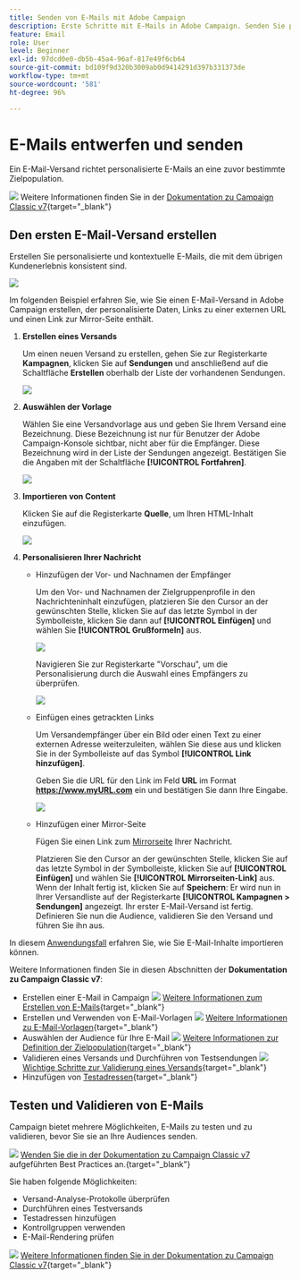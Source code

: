 ```yaml
---
title: Senden von E-Mails mit Adobe Campaign
description: Erste Schritte mit E-Mails in Adobe Campaign. Senden Sie personalisierte E-Mails an eine Zielpopulation.
feature: Email
role: User
level: Beginner
exl-id: 97dcd0e0-db5b-45a4-96af-817e49f6cb64
source-git-commit: bd109f9d320b3009ab0d9414291d397b331373de
workflow-type: tm+mt
source-wordcount: '581'
ht-degree: 96%

---
```


# E-Mails entwerfen und senden

Ein E-Mail-Versand richtet personalisierte E-Mails an eine zuvor bestimmte Zielpopulation.

![](../assets/do-not-localize/book.png) Weitere Informationen finden Sie in der [Dokumentation zu Campaign Classic v7](https://experienceleague.adobe.com/docs/campaign-classic/using/sending-messages/sending-emails/about-email-channel.html?lang=de){target="_blank"}

## Den ersten E-Mail-Versand erstellen

Erstellen Sie personalisierte und kontextuelle E-Mails, die mit dem übrigen Kundenerlebnis konsistent sind.

![](assets/new-email-content.png)


Im folgenden Beispiel erfahren Sie, wie Sie einen E-Mail-Versand in Adobe Campaign erstellen, der personalisierte Daten, Links zu einer externen URL und einen Link zur Mirror-Seite enthält.

1. **Erstellen eines Versands**

   Um einen neuen Versand zu erstellen, gehen Sie zur Registerkarte **Kampagnen**, klicken Sie auf **Sendungen** und anschließend auf die Schaltfläche **Erstellen** oberhalb der Liste der vorhandenen Sendungen.

   ![](assets/delivery_step_1.png)

1. **Auswählen der Vorlage**

   Wählen Sie eine Versandvorlage aus und geben Sie Ihrem Versand eine Bezeichnung. Diese Bezeichnung ist nur für Benutzer der Adobe Campaign-Konsole sichtbar, nicht aber für die Empfänger. Diese Bezeichnung wird in der Liste der Sendungen angezeigt. Bestätigen Sie die Angaben mit der Schaltfläche **[!UICONTROL Fortfahren]**.

   ![](assets/dce_delivery_model.png)

1. **Importieren von Content**

   Klicken Sie auf die Registerkarte **Quelle**, um Ihren HTML-Inhalt einzufügen.

   ![](assets/paste-content.png)


1. **Personalisieren Ihrer Nachricht**


   * Hinzufügen der Vor- und Nachnamen der Empfänger

      Um den Vor- und Nachnamen der Zielgruppenprofile in den Nachrichteninhalt einzufügen, platzieren Sie den Cursor an der gewünschten Stelle, klicken Sie auf das letzte Symbol in der Symbolleiste, klicken Sie dann auf **[!UICONTROL Einfügen]** und wählen Sie **[!UICONTROL Grußformeln]** aus.

      ![](assets/include-greetings.png)

      Navigieren Sie zur Registerkarte &quot;Vorschau&quot;, um die Personalisierung durch die Auswahl eines Empfängers zu überprüfen.

      ![](assets/perso-check.png)

   * Einfügen eines getrackten Links

      Um Versandempfänger über ein Bild oder einen Text zu einer externen Adresse weiterzuleiten, wählen Sie diese aus und klicken Sie in der Symbolleiste auf das Symbol **[!UICONTROL Link hinzufügen]**.

      Geben Sie die URL für den Link im Feld **URL** im Format **https://www.myURL.com** ein und bestätigen Sie dann Ihre Eingabe.

      ![](assets/add-a-link.png)

   * Hinzufügen einer Mirror-Seite

      Fügen Sie einen Link zum [Mirrorseite](../send/mirror-page.md) Ihrer Nachricht.

      Platzieren Sie den Cursor an der gewünschten Stelle, klicken Sie auf das letzte Symbol in der Symbolleiste, klicken Sie auf **[!UICONTROL Einfügen]** und wählen Sie **[!UICONTROL Mirrorseiten-Link]** aus.
   Wenn der Inhalt fertig ist, klicken Sie auf **Speichern**: Er wird nun in Ihrer Versandliste auf der Registerkarte **[!UICONTROL Kampagnen > Sendungen]** angezeigt. Ihr erster E-Mail-Versand ist fertig. Definieren Sie nun die Audience, validieren Sie den Versand und führen Sie ihn aus.


In diesem [Anwendungsfall](https://experienceleague.adobe.com/docs/campaign/automation/workflows/use-cases/deliveries/load-delivery-content.html?lang=de) erfahren Sie, wie Sie E-Mail-Inhalte importieren können.

Weitere Informationen finden Sie in diesen Abschnitten der **Dokumentation zu Campaign Classic v7**:

* Erstellen einer E-Mail in Campaign
   ![](../assets/do-not-localize/book.png) [Weitere Informationen zum Erstellen von E-Mails](https://experienceleague.adobe.com/docs/campaign-classic/using/sending-messages/sending-emails/defining-the-email-content.html?lang=de){target="_blank"}
* Erstellen und Verwenden von E-Mail-Vorlagen
   ![](../assets/do-not-localize/book.png) [Weitere Informationen zu E-Mail-Vorlagen](https://experienceleague.adobe.com/docs/campaign-classic/using/sending-messages/using-delivery-templates/about-templates.html?lang=de){target="_blank"}
* Auswählen der Audience für Ihre E-Mail
   ![](../assets/do-not-localize/book.png) [Weitere Informationen zur Definition der Zielpopulation](https://experienceleague.adobe.com/docs/campaign-classic/using/sending-messages/key-steps-when-creating-a-delivery/steps-defining-the-target-population.html?lang=de){target="_blank"}
* Validieren eines Versands und Durchführen von Testsendungen
   ![](../assets/do-not-localize/book.png) [Wichtige Schritte zur Validierung eines Versands](https://experienceleague.adobe.com/docs/campaign-classic/using/sending-messages/key-steps-when-creating-a-delivery/steps-validating-the-delivery.html?lang=de){target="_blank"}
* Hinzufügen von [Testadressen](https://experienceleague.adobe.com/docs/campaign-classic/using/sending-messages/using-seed-addresses/about-seed-addresses.html?lang=de){target="_blank"}

## Testen und Validieren von E-Mails

Campaign bietet mehrere Möglichkeiten, E-Mails zu testen und zu validieren, bevor Sie sie an Ihre Audiences senden.

![](../assets/do-not-localize/book.png) [Wenden Sie die in der Dokumentation zu Campaign Classic v7](https://experienceleague.adobe.com/docs/campaign-classic/using/sending-messages/key-steps-when-creating-a-delivery/delivery-bestpractices/check-before-sending.html?lang=de) aufgeführten Best Practices an.{target="_blank"}

Sie haben folgende Möglichkeiten:

* Versand-Analyse-Protokolle überprüfen
* Durchführen eines Testversands
* Testadressen hinzufügen
* Kontrollgruppen verwenden
* E-Mail-Rendering prüfen

![](../assets/do-not-localize/book.png) [Weitere Informationen finden Sie in der Dokumentation zu Campaign Classic v7](https://experienceleague.adobe.com/docs/campaign-classic/using/sending-messages/key-steps-when-creating-a-delivery/steps-validating-the-delivery.html?lang=de){target="_blank"}
